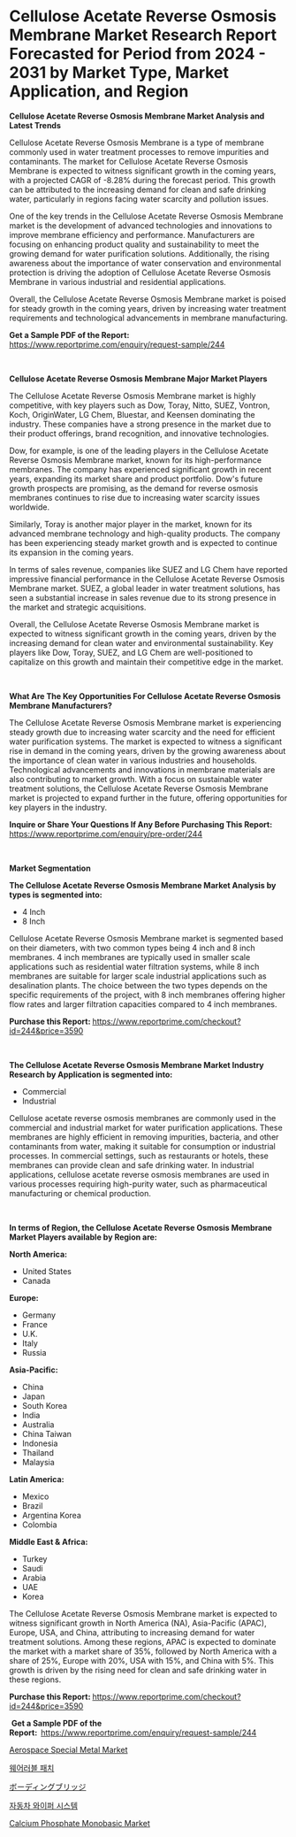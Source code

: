 <p><h1>Cellulose Acetate Reverse Osmosis Membrane Market Research Report Forecasted for Period from 2024 -  2031 by Market Type, Market Application, and Region</h1></p><p><strong>Cellulose Acetate Reverse Osmosis Membrane Market Analysis and Latest Trends</strong></p>
<p><p>Cellulose Acetate Reverse Osmosis Membrane is a type of membrane commonly used in water treatment processes to remove impurities and contaminants. The market for Cellulose Acetate Reverse Osmosis Membrane is expected to witness significant growth in the coming years, with a projected CAGR of -8.28% during the forecast period. This growth can be attributed to the increasing demand for clean and safe drinking water, particularly in regions facing water scarcity and pollution issues. </p><p>One of the key trends in the Cellulose Acetate Reverse Osmosis Membrane market is the development of advanced technologies and innovations to improve membrane efficiency and performance. Manufacturers are focusing on enhancing product quality and sustainability to meet the growing demand for water purification solutions. Additionally, the rising awareness about the importance of water conservation and environmental protection is driving the adoption of Cellulose Acetate Reverse Osmosis Membrane in various industrial and residential applications.</p><p>Overall, the Cellulose Acetate Reverse Osmosis Membrane market is poised for steady growth in the coming years, driven by increasing water treatment requirements and technological advancements in membrane manufacturing.</p></p>
<p><strong>Get a Sample PDF of the Report:&nbsp;</strong> <a href="https://www.reportprime.com/enquiry/request-sample/244">https://www.reportprime.com/enquiry/request-sample/244</a></p>
<p>&nbsp;</p>
<p><strong>Cellulose Acetate Reverse Osmosis Membrane Major Market Players</strong></p>
<p><p>The Cellulose Acetate Reverse Osmosis Membrane market is highly competitive, with key players such as Dow, Toray, Nitto, SUEZ, Vontron, Koch, OriginWater, LG Chem, Bluestar, and Keensen dominating the industry. These companies have a strong presence in the market due to their product offerings, brand recognition, and innovative technologies.</p><p>Dow, for example, is one of the leading players in the Cellulose Acetate Reverse Osmosis Membrane market, known for its high-performance membranes. The company has experienced significant growth in recent years, expanding its market share and product portfolio. Dow's future growth prospects are promising, as the demand for reverse osmosis membranes continues to rise due to increasing water scarcity issues worldwide.</p><p>Similarly, Toray is another major player in the market, known for its advanced membrane technology and high-quality products. The company has been experiencing steady market growth and is expected to continue its expansion in the coming years.</p><p>In terms of sales revenue, companies like SUEZ and LG Chem have reported impressive financial performance in the Cellulose Acetate Reverse Osmosis Membrane market. SUEZ, a global leader in water treatment solutions, has seen a substantial increase in sales revenue due to its strong presence in the market and strategic acquisitions.</p><p>Overall, the Cellulose Acetate Reverse Osmosis Membrane market is expected to witness significant growth in the coming years, driven by the increasing demand for clean water and environmental sustainability. Key players like Dow, Toray, SUEZ, and LG Chem are well-positioned to capitalize on this growth and maintain their competitive edge in the market.</p></p>
<p>&nbsp;</p>
<p><strong>What Are The Key Opportunities For Cellulose Acetate Reverse Osmosis Membrane Manufacturers?</strong></p>
<p><p>The Cellulose Acetate Reverse Osmosis Membrane market is experiencing steady growth due to increasing water scarcity and the need for efficient water purification systems. The market is expected to witness a significant rise in demand in the coming years, driven by the growing awareness about the importance of clean water in various industries and households. Technological advancements and innovations in membrane materials are also contributing to market growth. With a focus on sustainable water treatment solutions, the Cellulose Acetate Reverse Osmosis Membrane market is projected to expand further in the future, offering opportunities for key players in the industry.</p></p>
<p><strong>Inquire or Share Your Questions If Any Before Purchasing This Report:</strong> <a href="https://www.reportprime.com/enquiry/pre-order/244">https://www.reportprime.com/enquiry/pre-order/244</a></p>
<p>&nbsp;</p>
<p><strong>Market Segmentation</strong></p>
<p><strong>The Cellulose Acetate Reverse Osmosis Membrane Market Analysis by types is segmented into:</strong></p>
<p><ul><li>4 Inch</li><li>8 Inch</li></ul></p>
<p><p>Cellulose Acetate Reverse Osmosis Membrane market is segmented based on their diameters, with two common types being 4 inch and 8 inch membranes. 4 inch membranes are typically used in smaller scale applications such as residential water filtration systems, while 8 inch membranes are suitable for larger scale industrial applications such as desalination plants. The choice between the two types depends on the specific requirements of the project, with 8 inch membranes offering higher flow rates and larger filtration capacities compared to 4 inch membranes.</p></p>
<p><strong>Purchase this Report:&nbsp;</strong><a href="https://www.reportprime.com/checkout?id=244&price=3590">https://www.reportprime.com/checkout?id=244&price=3590</a></p>
<p>&nbsp;</p>
<p><strong>The Cellulose Acetate Reverse Osmosis Membrane Market Industry Research by Application is segmented into:</strong></p>
<p><ul><li>Commercial</li><li>Industrial</li></ul></p>
<p><p>Cellulose acetate reverse osmosis membranes are commonly used in the commercial and industrial market for water purification applications. These membranes are highly efficient in removing impurities, bacteria, and other contaminants from water, making it suitable for consumption or industrial processes. In commercial settings, such as restaurants or hotels, these membranes can provide clean and safe drinking water. In industrial applications, cellulose acetate reverse osmosis membranes are used in various processes requiring high-purity water, such as pharmaceutical manufacturing or chemical production.</p></p>
<p>&nbsp;</p>
<p><strong>In terms of Region, the Cellulose Acetate Reverse Osmosis Membrane Market Players available by Region are:</strong></p>
<p>
    <p> <strong> North America: </strong>
        <ul>
            <li>United States</li>
            <li>Canada</li>
        </ul>
        </p> 
    <p> <strong> Europe: </strong>
        <ul>
            <li>Germany</li>
            <li>France</li>
            <li>U.K.</li>
            <li>Italy</li>
            <li>Russia</li>
        </ul>
        </p> 
    <p> <strong> Asia-Pacific: </strong>
        <ul>
            <li>China</li>
            <li>Japan</li>
            <li>South Korea</li>
            <li>India</li>
            <li>Australia</li>
            <li>China Taiwan</li>
            <li>Indonesia</li>
            <li>Thailand</li>
            <li>Malaysia</li>
        </ul>
        </p> 
    <p> <strong> Latin America: </strong>
        <ul>
            <li>Mexico</li>
            <li>Brazil</li>
            <li>Argentina Korea</li>
            <li>Colombia</li>
        </ul>
        </p> 
    <p> <strong> Middle East & Africa: </strong>
        <ul>
            <li>Turkey</li>
            <li>Saudi</li>
            <li>Arabia</li>
            <li>UAE</li>
            <li>Korea</li>
        </ul>
    </p>
    </p>
<p><p>The Cellulose Acetate Reverse Osmosis Membrane market is expected to witness significant growth in North America (NA), Asia-Pacific (APAC), Europe, USA, and China, attributing to increasing demand for water treatment solutions. Among these regions, APAC is expected to dominate the market with a market share of 35%, followed by North America with a share of 25%, Europe with 20%, USA with 15%, and China with 5%. This growth is driven by the rising need for clean and safe drinking water in these regions.</p></p>
<p><strong>Purchase this Report: </strong><a href="https://www.reportprime.com/checkout?id=244&price=3590">https://www.reportprime.com/checkout?id=244&price=3590</a></p>
<p>&nbsp;<strong>Get a Sample PDF of the Report:&nbsp;&nbsp;</strong><a href="https://www.reportprime.com/enquiry/request-sample/244">https://www.reportprime.com/enquiry/request-sample/244</a></p>
<p><strong></strong></p>
<p><p><a href="https://github.com/fiixsa/Market-Research-Report-List-1/blob/main/aerospace-special-metal-market.md">Aerospace Special Metal Market</a></p><p><a href="https://medium.com/@hilmi-2a/%EC%9B%A8%EC%96%B4%EB%9F%AC%EB%B8%94-%ED%8C%A8%EC%B9%98-%EC%8B%9C%EC%9E%A5-%EA%B2%BD%EC%9F%81-%EB%B6%84%EC%84%9D-%EC%8B%9C%EC%9E%A5-%EB%8F%99%ED%96%A5-%EB%B0%8F-2031%EB%85%84%EA%B9%8C%EC%A7%80%EC%9D%98-%EC%A0%84%EB%A7%9D-64ab69d63a26">웨어러블 패치</a></p><p><a href="https://github.com/xemfu2379520/Market-Research-Report-List-1/blob/main/7980890191365.md">ボーディングブリッジ</a></p><p><a href="https://github.com/khytkeqagplkzqvh/Market-Research-Report-List-1/blob/main/9617586191211.md">자동차 와이퍼 시스템</a></p><p><a href="https://github.com/Airanohannonzb68e5pb53oc1/Market-Research-Report-List-1/blob/main/calcium-phosphate-monobasic-market.md">Calcium Phosphate Monobasic Market</a></p></p>